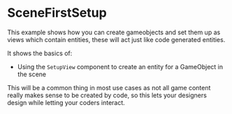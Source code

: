 # SceneFirstSetup

This example shows how you can create gameobjects and set them up as views which contain entities, these will act just like code generated entities.

It shows the basics of:

- Using the `SetupView` component to create an entity for a GameObject in the scene

This will be a common thing in most use cases as not all game content really makes sense to be created by code, so this lets your designers design while letting your coders interact.